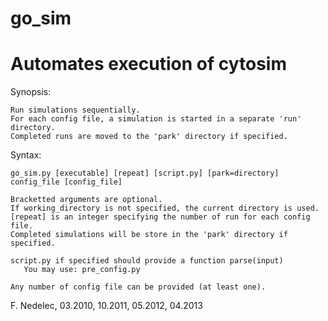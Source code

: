 # go_sim
# Automates execution of cytosim

Synopsis:

    Run simulations sequentially.
    For each config file, a simulation is started in a separate 'run' directory.
    Completed runs are moved to the 'park' directory if specified.

Syntax:

    go_sim.py [executable] [repeat] [script.py] [park=directory] config_file [config_file]
    
    Bracketted arguments are optional.
    If working_directory is not specified, the current directory is used.
    [repeat] is an integer specifying the number of run for each config file.
    Completed simulations will be store in the 'park' directory if specified.
    
    script.py if specified should provide a function parse(input)
       You may use: pre_config.py
    
    Any number of config file can be provided (at least one).

F. Nedelec, 03.2010, 10.2011, 05.2012, 04.2013
